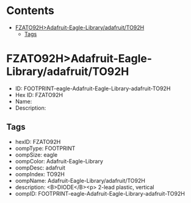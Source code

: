 



Contents
========

* [FZATO92H>Adafruit-Eagle-Library/adafruit/TO92H](#fzato92hadafruit-eagle-libraryadafruitto92h)
	* [Tags](#tags)

# FZATO92H>Adafruit-Eagle-Library/adafruit/TO92H

- ID: FOOTPRINT-eagle-Adafruit-Eagle-Library-adafruit-TO92H
- Hex ID: FZATO92H
- Name: 
- Description: 

## Tags

- hexID: FZATO92H
- oompType: FOOTPRINT
- oompSize: eagle
- oompColor: Adafruit-Eagle-Library
- oompDesc: adafruit
- oompIndex: TO92H
- oompName: Adafruit-Eagle-Library/adafruit/TO92H
- description: &lt;B&gt;DIODE&lt;/B&gt;&lt;p&gt;
2-lead plastic, vertical
- oompID: FOOTPRINT-eagle-Adafruit-Eagle-Library-adafruit-TO92H
